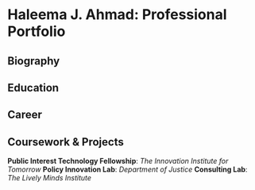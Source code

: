 # Haleema J. Ahmad: Professional Portfolio

## Biography


## Education


## Career


## Coursework & Projects
**Public Interest Technology Fellowship**: *The Innovation Institute for Tomorrow*
**Policy Innovation Lab**: *Department of Justice*
**Consulting Lab**: *The Lively Minds Institute*
